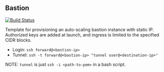 ## Bastion

[![Build Status](https://travis-ci.com/telia-oss/terraform-aws-bastion.svg?branch=master)](https://travis-ci.com/telia-oss/terraform-aws-bastion)

Template for provisioning an auto-scaling bastion instance with static IP.
Authorized keys are added at launch, and ingress is limited to the specified
CIDR blocks.

- Login: `ssh forward@<bastion-ip>`
- Tunnel: `ssh -t forward@<bastion-ip> "tunnel user@<destination-ip>"`

NOTE: `tunnel` is just `ssh -i <path-to-pem>` in a bash script.
